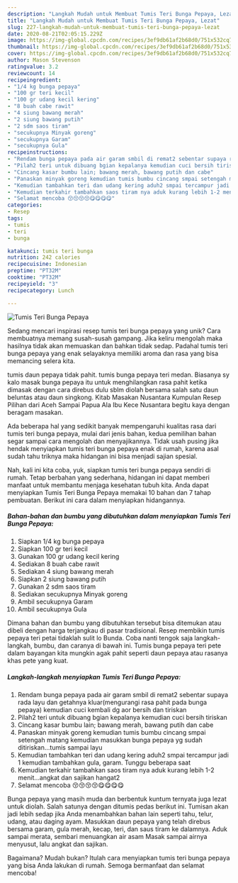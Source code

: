 ```yaml
---
description: "Langkah Mudah untuk Membuat Tumis Teri Bunga Pepaya, Lezat"
title: "Langkah Mudah untuk Membuat Tumis Teri Bunga Pepaya, Lezat"
slug: 227-langkah-mudah-untuk-membuat-tumis-teri-bunga-pepaya-lezat
date: 2020-08-21T02:05:15.229Z
image: https://img-global.cpcdn.com/recipes/3ef9db61af2b68d0/751x532cq70/tumis-teri-bunga-pepaya-foto-resep-utama.jpg
thumbnail: https://img-global.cpcdn.com/recipes/3ef9db61af2b68d0/751x532cq70/tumis-teri-bunga-pepaya-foto-resep-utama.jpg
cover: https://img-global.cpcdn.com/recipes/3ef9db61af2b68d0/751x532cq70/tumis-teri-bunga-pepaya-foto-resep-utama.jpg
author: Mason Stevenson
ratingvalue: 3.2
reviewcount: 14
recipeingredient:
- "1/4 kg bunga pepaya"
- "100 gr teri kecil"
- "100 gr udang kecil kering"
- "8 buah cabe rawit"
- "4 siung bawang merah"
- "2 siung bawang putih"
- "2 sdm saos tiram"
- "secukupnya Minyak goreng"
- "secukupnya Garam"
- "secukupnya Gula"
recipeinstructions:
- "Rendam bunga pepaya pada air garam smbil di remat2 sebentar supaya rada layu dan getahnya kluar(mengurangi rasa pahit pada bunga pepaya) kemudian cuci kembali dg aor bersih dan tiriskan"
- "Pilah2 teri untuk dibuang bgian kepalanya kemudian cuci bersih tiriskan"
- "Cincang kasar bumbu lain; bawang merah, bawang putih dan cabe"
- "Panaskan minyak goreng kemudian tumis bumbu cincang smpai setengah matang kemudian masukkan bunga pepaya yg sudah ditiriskan...tumis sampai layu"
- "Kemudian tambahkan teri dan udang kering aduh2 smpai tercampur jadi 1 kemudian tambahkan gula, garam. Tunggu beberapa saat"
- "Kemudian terkahir tambahkan saos tiram nya aduk kurang lebih 1-2 menit...angkat dan sajikan hangat2"
- "Selamat mencoba 😚😚😚😚😋😋😋😋"
categories:
- Resep
tags:
- tumis
- teri
- bunga

katakunci: tumis teri bunga 
nutrition: 242 calories
recipecuisine: Indonesian
preptime: "PT32M"
cooktime: "PT32M"
recipeyield: "3"
recipecategory: Lunch

---
```



![Tumis Teri Bunga Pepaya](https://img-global.cpcdn.com/recipes/3ef9db61af2b68d0/751x532cq70/tumis-teri-bunga-pepaya-foto-resep-utama.jpg)

Sedang mencari inspirasi resep tumis teri bunga pepaya yang unik? Cara membuatnya memang susah-susah gampang. Jika keliru mengolah maka hasilnya tidak akan memuaskan dan bahkan tidak sedap. Padahal tumis teri bunga pepaya yang enak selayaknya memiliki aroma dan rasa yang bisa memancing selera kita.

tumis daun pepaya tidak pahit. tumis bunga pepaya teri medan. Biasanya sy kalo masak bunga pepaya itu untuk menghilangkan rasa pahit ketika dimasak dengan cara direbus dulu sblm diolah bersama salah satu daun beluntas atau daun singkong. Kitab Masakan Nusantara Kumpulan Resep Pilihan dari Aceh Sampai Papua Ala Ibu Kece Nusantara begitu kaya dengan beragam masakan.

Ada beberapa hal yang sedikit banyak mempengaruhi kualitas rasa dari tumis teri bunga pepaya, mulai dari jenis bahan, kedua pemilihan bahan segar sampai cara mengolah dan menyajikannya. Tidak usah pusing jika hendak menyiapkan tumis teri bunga pepaya enak di rumah, karena asal sudah tahu triknya maka hidangan ini bisa menjadi sajian spesial.


Nah, kali ini kita coba, yuk, siapkan tumis teri bunga pepaya sendiri di rumah. Tetap berbahan yang sederhana, hidangan ini dapat memberi manfaat untuk membantu menjaga kesehatan tubuh kita. Anda dapat menyiapkan Tumis Teri Bunga Pepaya memakai 10 bahan dan 7 tahap pembuatan. Berikut ini cara dalam menyiapkan hidangannya.

<!--inarticleads1-->

##### Bahan-bahan dan bumbu yang dibutuhkan dalam menyiapkan Tumis Teri Bunga Pepaya:

1. Siapkan 1/4 kg bunga pepaya
1. Siapkan 100 gr teri kecil
1. Gunakan 100 gr udang kecil kering
1. Sediakan 8 buah cabe rawit
1. Sediakan 4 siung bawang merah
1. Siapkan 2 siung bawang putih
1. Gunakan 2 sdm saos tiram
1. Sediakan secukupnya Minyak goreng
1. Ambil secukupnya Garam
1. Ambil secukupnya Gula


Dimana bahan dan bumbu yang dibutuhkan tersebut bisa ditemukan atau dibeli dengan harga terjangkau di pasar tradisional. Resep membikin tumis pepaya teri petai tidaklah sulit lo Bunda. Coba nanti tengok saja langkah-langkah, bumbu, dan caranya di bawah ini. Tumis bunga pepaya teri pete dalam bayangan kita mungkin agak pahit seperti daun pepaya atau rasanya khas pete yang kuat. 

<!--inarticleads2-->

##### Langkah-langkah menyiapkan Tumis Teri Bunga Pepaya:

1. Rendam bunga pepaya pada air garam smbil di remat2 sebentar supaya rada layu dan getahnya kluar(mengurangi rasa pahit pada bunga pepaya) kemudian cuci kembali dg aor bersih dan tiriskan
1. Pilah2 teri untuk dibuang bgian kepalanya kemudian cuci bersih tiriskan
1. Cincang kasar bumbu lain; bawang merah, bawang putih dan cabe
1. Panaskan minyak goreng kemudian tumis bumbu cincang smpai setengah matang kemudian masukkan bunga pepaya yg sudah ditiriskan...tumis sampai layu
1. Kemudian tambahkan teri dan udang kering aduh2 smpai tercampur jadi 1 kemudian tambahkan gula, garam. Tunggu beberapa saat
1. Kemudian terkahir tambahkan saos tiram nya aduk kurang lebih 1-2 menit...angkat dan sajikan hangat2
1. Selamat mencoba 😚😚😚😚😋😋😋😋


Bunga pepaya yang masih muda dan berbentuk kuntum ternyata juga lezat untuk diolah. Salah satunya dengan ditumis pedas berikut ini. Tumisan akan jadi lebih sedap jika Anda menambahkan bahan lain seperti tahu, telur, udang, atau daging ayam. Masukkan daun pepaya yang telah direbus bersama garam, gula merah, kecap, teri, dan saus tiram ke dalamnya. Aduk sampai merata, sembari menuangkan air asam Masak sampai airnya menyusut, lalu angkat dan sajikan. 

Bagaimana? Mudah bukan? Itulah cara menyiapkan tumis teri bunga pepaya yang bisa Anda lakukan di rumah. Semoga bermanfaat dan selamat mencoba!
